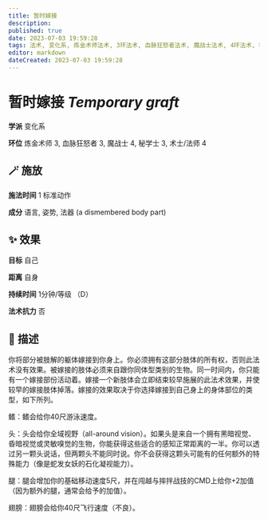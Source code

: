```yaml
---
title: 暂时嫁接
description: 
published: true
date: 2023-07-03 19:59:28
tags: 法术, 变化系, 炼金术师法术, 3环法术, 血脉狂怒者法术, 魔战士法术, 4环法术, 秘学士法术, 术士/法师法术
editor: markdown
dateCreated: 2023-07-03 19:59:28
---
```


# **暂时嫁接** *Temporary graft*

**学派** 变化系 

**环位** 炼金术师 3, 血脉狂怒者 3, 魔战士 4, 秘学士 3, 术士/法师 4

## 🪄 施放

**施法时间** 1 标准动作

**成分** 语言, 姿势, 法器 (a dismembered body part)

## ✨ 效果 

**目标** 自己 

**距离** 自身  

**持续时间** 1分钟/等级 （D） 

**法术抗力** 否

## 📖 描述

你将部分被肢解的躯体嫁接到你身上。你必须拥有这部分肢体的所有权，否则此法术没有效果。被嫁接的肢体必须来自跟你同体型类别的生物。同一时间内，你只能有一个嫁接部份活动着。嫁接一个新肢体会立即结束较早施展的此法术效果，并使较早的嫁接肢体掉落。嫁接的效果取决于你选择嫁接到自己身上的身体部位的类型，如下所列。

鳍：鳍会给你40尺游泳速度。

头：头会给你全域视野（all-around vision）。如果头是来自一个拥有黑暗视觉、昏暗视觉或灵敏嗅觉的生物，你能获得这些适合的感知正常距离的一半。你可以透过另一颗头说话，但两颗头不能同时说。你不会获得这颗头可能有的任何额外的特殊能力（像是蛇发女妖的石化凝视能力）。

腿：腿会增加你的基础移动速度5尺，并在闯越与摔拌战技的CMD上给你+2加值（因为额外的腿，通常会给予的加值）。

翅膀：翅膀会给你40尺飞行速度（不良）。
    